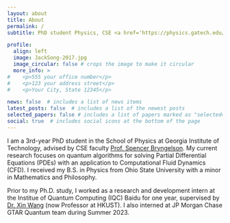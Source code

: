```yaml
---
layout: about
title: About
permalink: /
subtitle: PhD student Physics, CSE <a href='https://physics.gatech.edu/user/zhixin-song'> @Georgia Tech</a> | Previously <a href='https://www.jpmorgan.com/technology/applied-research'> @JPMC</a>, <a href='https://qml.baidu.com/'> @Baidu</a>  

profile:
  align: left
  image: JackSong-2017.jpg
  image_circular: false # crops the image to make it circular
  more_info: >
#    <p>555 your office number</p>
#    <p>123 your address street</p>
#    <p>Your City, State 12345</p>

news: false  # includes a list of news items
latest_posts: false  # includes a list of the newest posts
selected_papers: false # includes a list of papers marked as "selected={true}"
social: true  # includes social icons at the bottom of the page
---
```



I am a 3rd-year PhD student in the School of Physics at Georgia Institute of Technology, advised by CSE faculty [Prof. Spencer Bryngelson](https://comp-physics.group/). My current research focuses on quantum algorithms for solving Partial Differential Equations (PDEs) with an application to Computational Fluid Dynamics (CFD). I received my B.S. in Physics from Ohio State University with a minor in Mathematics and Philosophy.

Prior to my Ph.D. study, I worked as a research and development intern at the Institue of Quantum Computing (IQC) Baidu for one year, supervised by [Dr. Xin Wang](https://www.xinwang.info/) (now Professor at HKUST). I also interned at JP Morgan Chase GTAR Quantum team during Summer 2023.